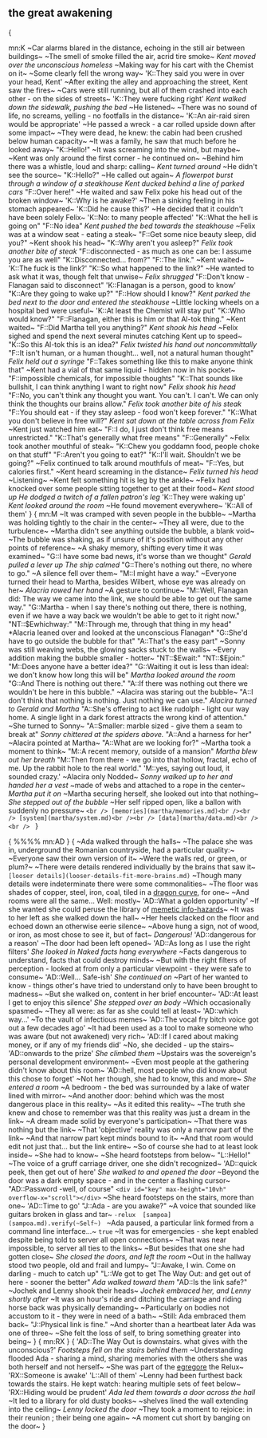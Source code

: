## the great awakening

{

mn:K
~Car alarms blared in the distance, echoing in the still air between buildings~
~The smell of smoke filled the air, acrid tire smoke~
*Kent moved over the unconscious homeless*
~Making way for his cart with the Chemist on it~
~Some clearly fell the wrong way~
'K::They said you were in over your head, Kent'
~After exiting the alley and approaching the street, Kent saw the fires~
~Cars were still running, but all of them crashed into each other - on the sides of streets~
'K::They were fucking right'
*Kent walked down the sidewalk, pushing the bed*
~He listened~
~There was no sound of life, no screams, yelling - no footfalls in the distance~
'K::An air-raid siren would be appropriate'
~He passed a wreck - a car rolled upside down after some impact~
~They were dead, he knew: the cabin had been crushed below human capacity~
~It was a family, he saw that much before he looked away~
"K::Hello!"
~It was screaming into the wind, but maybe~
~Kent was only around the first corner - he continued on~
~Behind him there was a whistle, loud and sharp: calling~
*Kent turned around*
~He didn't see the source~
"K::Hello?"
~He called out again~
*A flowerpot burst through a window of a steakhouse*
*Kent ducked behind a line of parked cars*
"F::Over here!"
~He waited and saw Felix poke his head out of the broken window~
'K::Why is he awake?'
~Then a sinking feeling in his stomach appeared~
'K::Did he cause this?'
~He decided that it couldn't have been solely Felix~
'K::No: to many people affected'
"K::What the hell is going on"
"F::No idea"
*Kent pushed the bed towards the steakhouse*
~Felix was at a window seat - eating a steak~
"F::Get some nice beauty sleep, did you?"
~Kent shook his head~
"K::Why aren't you asleep?"
*Felix took another bite of steak*
"F::disconnected - as much as one can be: I assume you are as well"
"K::Disconnected... from?"
"F::The link."
~Kent waited~
'K::The fuck is the link?'
"K::So what happened to the link?"
~He wanted to ask what it was, though felt that unwise~
*Felix shrugged*
"F::Don't know - Flanagan said to disconnect"
'K::Flanagan is a person, good to know'
"K::Are they going to wake up?"
"F::How should I know?"
*Kent parked the bed next to the door and entered the steakhouse*
~Little locking wheels on a hospital bed were useful~
'K::At least the Chemist will stay put'
"K::Who would know?"
"F::Flanagan, either this is him or that Al-tok thing."
~Kent waited~
"F::Did Martha tell you anything?"
*Kent shook his head*
~Felix sighed and spend the next several minutes catching Kent up to speed~
"K::So this Al-tok this is an idea?"
*Felix twisted his hand out noncommittally*
"F::It isn't human, or a human thought... well, not a natural human thought"
*Felix held out a syringe*
"F::Takes something like this to make anyone think that"
~Kent had a vial of that same liquid - hidden now in his pocket~
"F::impossible chemicals, for impossible thoughts"
"K::That sounds like bullshit, I can think anything I want to right now"
*Felix shook his head*
"F::No, you can't think any thought you want.
You can't. 
I can't. 
We can only think the thoughts our brains allow."
*Felix took another bite of his steak*
"F::You should eat - if they stay asleep - food won't keep forever."
"K::What you don't believe in free will?"
*Kent sat down at the table across from Felix*
~Kent just watched him eat~
"F::I do, I just don't think free means unrestricted."
"K::That's generally what free means"
"F::Generally"
~Felix took another mouthful of steak~
"K::Chew you goddamn food, people choke on that stuff"
"F::Aren't you going to eat?"
"K::I'll wait.
Shouldn't we be going?"
~Felix continued to talk around mouthfuls of meat~
"F::Yes, but calories first."
~Kent heard screaming in the distance~
*Felix turned his head*
~Listening~
~Kent felt something hit is leg by the ankle~
~Felix had knocked over some people sitting together to get at their food~
*Kent stood up*
*He dodged a twitch of a fallen patron's leg*
'K::They were waking up'
*Kent looked around the room*
~He found movement everywhere~
'K::All of them'
}
{
mn:M
~It was cramped with seven people in the bubble~
~Martha was holding tightly to the chair in the center~
~They all were, due to the turbulence~
~Martha didn't see anything outside the bubble, a blank void~
~The bubble was shaking, as if unsure of it's position without any other points of reference~
~A shaky memory, shifting every time it was examined~
"G::I have some bad news, it's worse than we thought"
*Gerald pulled a lever up*
*The ship calmed*
"G::There's nothing out there, no where to go."
~A silence fell over them~
"M::I might have a way."
~Everyone turned their head to Martha, besides Wilbert, whose eye was already on her~
*Alacria rowed her hand*
~A gesture to continue~
"M::Well, Flanagan did: The way we came into the link, we should be able to get out the same way."
"G::Martha - when I say there's nothing out there, there is nothing, even if we have a way back we wouldn't be able to get to it right now."
"NT::$Ewhichway:"
"M::Through me, through that thing in my head"
*Alacria leaned over and looked at the unconscious Flanagan*
"G::She'd have to go outside the bubble for that"
"A::That's the easy part"
~Sonny was still weaving webs, the glowing sacks stuck to the walls~
~Every addition making the bubble smaller - hotter~
"NT::$Ewait:"
"NT::$Ejoin:"
"M::Does anyone have a better idea?"
"G::Waiting it out is less than ideal: we don't know how long this will be"
*Martha looked around the room*
"G::And There is nothing out there."
"A::If there was nothing out there we wouldn't be here in this bubble."
~Alacira was staring out the bubble~
"A::I don't think that nothing is nothing.
Just nothing we can use."
*Alacira turned to Gerald and Martha*
"A::She's offering to act like rudolph - light our way home.
A single light in a dark forest attracts the wrong kind of attention."
~She turned to Sonny~
"A::Smaller: marble sized - give them a seam to break at"
*Sonny chittered at the spiders above.*
"A::And a harness for her"
~Alacira pointed at Martha~
"A::What are we looking for?"
~Martha took a moment to think~
"M::A recent memory, outside of a mansion"
*Martha blew out her breath*
"M::Then from there - we go into that hollow, fractal, echo of me.
Up the rabbit hole to the real world."
'M::yes, saying out loud, it sounded crazy.'
~Alacira only Nodded~
*Sonny walked up to her and handed her a vest*
~made of webs and attached to a rope in the center~
*Martha put it on*
~Martha securing herself, she looked out into that nothing~
*She stepped out of the bubble*
~Her self ripped open, like a ballon with suddenly no pressure~
`<br />
[memories](martha/memories.md)<br /><br />
[system](martha/system.md)<br /><br />
[data](martha/data.md)<br /><br />
`
}

{
%%%%
mn:AD
}
{
~Ada walked through the halls~
~The palace she was in, underground the Romanian countryside, had a particular quality:~
~Everyone saw their own version of it~
~Were the walls red, or green, or plum?~
~There were details rendered individually by the brains that saw it~
`
[looser details](looser-details-fit-more-brains.md)`
~Though many details were indeterminate there were some commonalities~
~The floor was shades of copper, steel, iron, coal, tiled in a  [dragon curve](dragon-curve.md), for one~
~And rooms were all the same... 
Well: mostly~
'AD::What a golden opportunity'
~If she wanted she could peruse the library of  [memetic info-hazards](memetic-info-hazard.md)~
~It was to her left as she walked down the hall~
~Her heels clacked on the floor and echoed down an otherwise eerie silence~
~Above hung a sign, not of wood, or iron, as most chose to see it, but of fact~
*Dangerous!*
'AD::dangerous for a reason'
~The door had been left opened~
'AD::As long as I use the right filters'
*She looked in*
*Naked facts hang everywhere*
~Facts dangerous to understand, facts that could destroy minds~
~But with the right filters of perception - looked at from only a particular viewpoint - they were safe to consume~
'AD::Well... 
Safe-ish'
*She continued on*
~Part of her wanted to know - things other's have tried to understand only to have been brought to madness~
~But she walked on, content in her brief encounter~
'AD::At least I get to enjoy this silence'
*She stepped over an body*
~Which occasionally spasmed~
~They all were: as far as she could tell at least~
'AD::which way...'
~To the vault of infectious memes~
'AD::The vocal fry bitch voice got out a few decades ago'
~It had been used as a tool to make someone who was aware (but not awakened) very rich~
'AD::If I cared about making money, or if any of my friends did'
~No, she decided - up the stairs~
'AD::onwards to the prize'
*She climbed them*
~Upstairs was the sovereign's personal development environment~
~Even most people at the gathering didn't know about this room~
'AD::hell, most people who did know about this chose to forget'
~Not her though, she had to know, this and more~
*She entered a room*
~A bedroom - the bed was surrounded by a lake of water lined with mirror~
~And another door: behind which was the most dangerous place in this reality~
~As it edited this reality~
~The truth she knew and chose to remember was that this reality was just a dream in the link~
~A dream made solid by everyone's participation~
~That there was nothing but the link~
~That 'objective' reality was only a narrow part of the link~
~And that narrow part kept minds bound to it~
~And that room would edit not just that... but the link entire~
~So of course she had to at least look inside~
~She had to know~
~She heard footsteps from below~
"L::Hello!"
~The voice of a gruff carriage driver, one she didn't recognized~
'AD::quick peek, then get out of here'
*She walked to and opened the door*
~Beyond the door was a dark empty space - and in the center a flashing cursor~
"AD::Password -well, of course"
`<div id="key" max-height="10vh" overflow-x="scroll"></div>`
~She heard footsteps on the stairs, more than one~
'AD::Time to go'
"J::Ada - are you awake?"
~A voice that sounded like guitars broken in glass and tar~
`
 -relux  [sampoa](sampoa.md).verify(~Self~) 
`
~Ada paused, a particular link formed  from a command line interface...~
`true`
~It was for emergencies - she kept enabled despite being told to server all open connections~
~That was near impossible, to server all ties to the links~
~But besides that one she had gotten close~
*She closed the doors, and left the room*
~Out in the hallway stood two people, old and frail and lumpy~
"J::Awake, I win. 
Come on darling - much to catch up"
"L::We got to get The Way Out: and get out of here - sooner the better"
*Ada walked toward them*
"AD::Is the link safe?"
~Jochek and Lenny shook their heads~
*Jochek embraced her, and Lenny shortly after*
~It was an hour's ride and ditching the carriage and riding horse back was physically demanding~
~Particularly on bodies not accustom to it - they were in need of a bath~
~Still: Ada embraced them back~
"J::Physical link is fine."
~And shorter than a heartbeat later Ada was one of three~
~She felt the loss of self, to bring something greater into being~
}
{
mn:RX
}
{
'AD::The Way Out is downstairs. 
what gives with the unconscious?'
*Footsteps fell on the stairs behind them*
~Understanding flooded Ada - sharing a mind, sharing memories with the others she was both herself and not herself~
~She was part of the  [egregore](egregore.md)  the Relux~
'RX::Someone is awake'
'L::All of them'
~Lenny had been furthest back towards the stairs. He kept watch: hearing multiple sets of feet below~
'RX::Hiding would be prudent'
*Ada led them towards a door across the hall*
~It led to a library for old dusty books~
~shelves lined the wall extending into the ceiling~
*Lenny locked the door*
~They took a moment to rejoice: in their reunion ; their being one again~
~A moment cut short by banging on the door~
}

<script src="./great-awakening-terminal.js"></script>